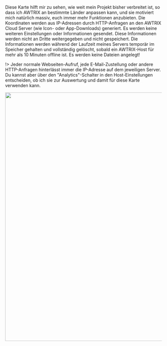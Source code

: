 Diese Karte hilft mir zu sehen, wie weit mein Projekt bisher verbreitet ist, so dass ich AWTRIX an bestimmte Länder anpassen kann, und sie motiviert mich natürlich massiv, euch immer mehr Funktionen anzubieten.
Die Koordinaten werden aus IP-Adressen durch HTTP-Anfragen an den AWTRIX Cloud Server (wie Icon- oder App-Downloads) generiert.
Es werden keine weiteren Einstellungen oder Informationen gesendet. Diese Informationen werden nicht an Dritte weitergegeben und nicht gespeichert. Die Informationen werden während der Laufzeit meines Servers temporär im Speicher gehalten und vollständig gelöscht, sobald ein AWTRIX-Host für mehr als 10 Minuten offline ist. Es werden keine Dateien angelegt!

!> Jeder normale Webseiten-Aufruf, jede E-Mail-Zustellung oder andere HTTP-Anfragen hinterlässt immer die IP-Adresse auf dem jeweiligen Server. Du kannst aber über den "Analytics"-Schalter in den Host-Einstellungen entscheiden, ob ich sie zur Auswertung und damit für diese Karte verwenden kann.

<div align=center>
  <img width="800" src="../assets/map.png"/>
</div>
